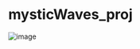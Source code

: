 # mysticWaves_proj

![image](https://github.com/user-attachments/assets/5c421363-9b81-4d0d-b7eb-5a3d2d261dba)
